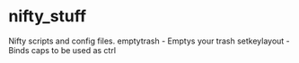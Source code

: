 nifty_stuff
===========

Nifty scripts and config files.
emptytrash - Emptys your trash
setkeylayout - Binds caps to be used as ctrl
